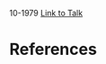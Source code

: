 

10-1979
[Link to Talk](https://www.churchofjesuschrist.org/study/general-conference/1979/10/welfare-session?lang=eng)



# References
